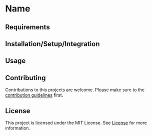 # Name

## Requirements

## Installation/Setup/Integration

## Usage

## Contributing
Contributions to this projects are welcome. Please make sure to the [contribution guidelines](https://github.com/Apodini/.github/blob/master/contributing.md) first.

## License
This project is licensed under the MIT License. See [License](https://github.com/Apodini/Template-Repository/blob/master/LICENSE) for more information.
